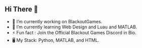 ## Hi There 👋

- 🔭 I’m currently working on BlackoutGames. 
- 🌱 I’m currently learning Web Design and Luau and MATLAB.
- ⚡ Fun fact : Join the Official Blackout Games Discord in Bio.
- 🖥 My Stack: Python, MATLAB, and HTML.
